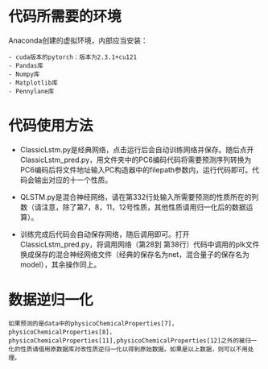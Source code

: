 # 代码所需要的环境
Anaconda创建的虚拟环境，内部应当安装：

    - cuda版本的pytorch：版本为2.3.1+cu121
    - Pandas库
    - Numpy库
    - Matplotlib库
    - Pennylane库

# 代码使用方法
- ClassicLstm.py是经典网络，点击运行后会自动训练网络并保存。随后点开ClassicLstm_pred.py，用文件夹中的PC6编码代码将需要预测序列转换为PC6编码后将文件地址输入PC构造器中的filepath参数内，运行代码即可。代码会输出对应的十一个性质。

- QLSTM.py是混合神经网络，请在第332行处输入所需要预测的性质所在的列数（请注意，除了第7，8，11，12号性质，其他性质请用归一化后的数据运算）。

- 训练完成后代码会自动保存网络，随后调用即可。打开ClassicLstm_pred.py，将调用网络（第28到	第38行）代码中调用的plk文件换成保存的混合神经网络文件（经典的保存名为net，混合量子的保存名为model），其余操作同上。

# 数据逆归一化
    如果预测的是data中的physicoChemicalProperties[7]，physicoChemicalProperties[8]，physicoChemicalProperties[11],physicoChemicalProperties[12]之外的被归一化的性质请借用原数据库对改性质逆归一化以得到原始数据。如果是以上数据，则可以不用处理。
